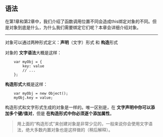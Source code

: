 ## 语法

在第1章和第2章中，我们介绍了函数调用位置不同会造成this绑定对象的不同。但是对象到底是什么，为什么我们需要绑定它们呢？本章会详细介绍对象。

-------

对象可以通过两种形式定义：**声明**（文字）形式 和 **构造**形式

对象的 **文字语法**大概是这样：

```
    var myObj = {
        key: value
        // ...
    };
```

**构造形式**大概是这样：

```
    var myObj = new Object();
    myObj.key = value;
```

构造形式和文字形式生成的对象是一样的。唯一区别是，在 **文字声明中你可以添加多个键/值对**，但是 **在构造形式中你必须逐个添加属性**。

> 用上面的“构造形式”来创建对象是非常少见的，一般来说你会使用文字语法，绝大多数内置对象也是这样做的（稍后解释）。

